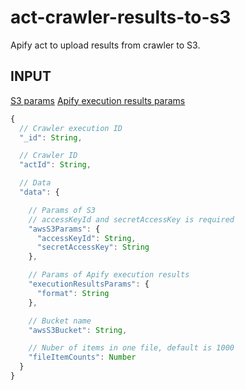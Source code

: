 # act-crawler-results-to-s3
Apify act to upload results from crawler to S3.

## INPUT
[S3 params](http://docs.aws.amazon.com/AWSJavaScriptSDK/latest/AWS/S3.html#constructor-property)
[Apify execution results params](https://www.apifier.com/api-reference#/reference/results/execution-results/get-execution-results)
```javascript
{
  // Crawler execution ID
  "_id": String,

  // Crawler ID
  "actId": String,

  // Data
  "data": {

    // Params of S3
    // accessKeyId and secretAccessKey is required
    "awsS3Params": {
      "accessKeyId": String,
      "secretAccessKey": String
    },

    // Params of Apify execution results
    "executionResultsParams": {
      "format": String
    },

    // Bucket name
    "awsS3Bucket": String,

    // Nuber of items in one file, default is 1000
    "fileItemCounts": Number
  }
}
```
